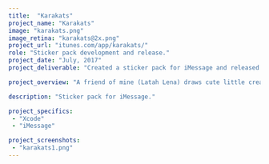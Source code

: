 ```yaml
---
title:  "Karakats"
project_name: "Karakats"
image: "karakats.png"
image_retina: "karakats@2x.png"
project_url: "itunes.com/app/karakats/"
role: "Sticker pack development and release."
project_date: "July, 2017"
project_deliverable: "Created a sticker pack for iMessage and released it to the AppStore."

project_overview: "A friend of mine (Latah Lena) draws cute little creatures. She calls them karakats. I wanted to try how stickers for iMessage work and asked her, if she wants to create a sticker pack out of her karakats. Lena sent me all the images and I created a sticker pack and released it to the AppStore. It's free, try it :)"

description: "Sticker pack for iMessage."

project_specifics:
 - "Xcode"
 - "iMessage"

project_screenshots:
 - "karakats1.png"
---
```

